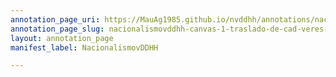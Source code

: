 ```yaml
---
annotation_page_uri: https://MauAg1985.github.io/nvddhh/annotations/nacionalismovddhh-canvas-1-traslado-de-cad-veres-y-fichas-dactilares.json
annotation_page_slug: nacionalismovddhh-canvas-1-traslado-de-cad-veres-y-fichas-dactilares
layout: annotation_page
manifest_label: NacionalismovDDHH

---
```

